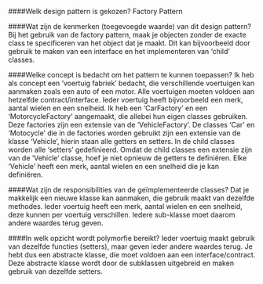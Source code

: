 ####Welk design pattern is gekozen?
Factory Pattern

####Wat zijn de kenmerken (toegevoegde waarde) van dit design pattern?
Bij het gebruik van de factory pattern, maak je objecten zonder de exacte class te specificeren van het object dat je maakt. Dit kan bijvoorbeeld door gebruik te maken van een interface en het implementeren van ‘child’ classes.

####Welke concept is bedacht om het pattern te kunnen toepassen?
Ik heb als concept een ‘voertuig fabriek’ bedacht, die verschillende voertuigen kan aanmaken zoals een auto of een motor. Alle voertuigen moeten voldoen aan hetzelfde contract/interface. Ieder voertuig heeft bijvoorbeeld een merk, aantal wielen en een snelheid.
Ik heb een ‘CarFactory’ en een ‘MotorcycleFactory’ aangemaakt, die allebei hun eigen classes gebruiken. Deze factories zijn een extensie van de ‘VehicleFactory’. De classes ‘Car’ en ‘Motocycle’ die in de factories worden gebruikt zijn een extensie van de klasse ‘Vehicle’, hierin staan alle getters en setters. In de child classes worden alle ‘setters’ gedefinieerd. Omdat de child classes een extensie zijn van de ‘Vehicle’ classe, hoef je niet opnieuw de getters te definiëren. Elke ‘Vehicle’ heeft een merk, aantal wielen en een snelheid die je kan definiëren.

####Wat zijn de responsibilities van de geïmplementeerde classes?
Dat je makkelijk een nieuwe klasse kan aanmaken, die gebruik maakt van dezelfde methodes. Ieder voertuig heeft een merk, aantal wielen en een snelheid, deze kunnen per voertuig verschillen. Iedere sub-klasse moet daarom andere waardes terug geven.

####In welk opzicht wordt polymorfie bereikt?
Ieder voertuig maakt gebruik van dezelfde functies (setters), maar geven ieder andere waardes terug. Je hebt dus een abstracte klasse, die moet voldoen aan een interface/contract. Deze abstracte klasse wordt door de subklassen uitgebreid en maken gebruik van dezelfde setters. 

